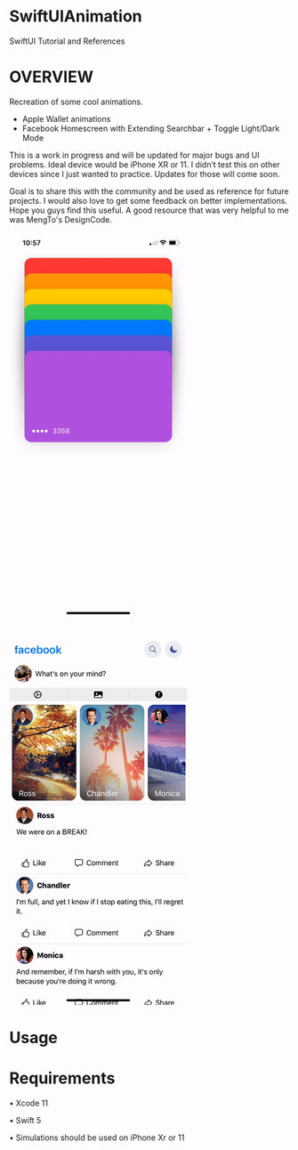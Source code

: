 # SwiftUIAnimation
SwiftUI Tutorial and References

# OVERVIEW
Recreation of some cool animations. 
* Apple Wallet animations
* Facebook Homescreen with Extending Searchbar + Toggle Light/Dark Mode

This is a work in progress and will be updated for major bugs and UI problems. Ideal device would be iPhone XR or 11. I didn’t test this on other devices since I just wanted to practice. Updates for those will come soon. 

Goal is to share this with the community and be used as reference for future projects. I would also love to get some feedback on better implementations. Hope you guys find this useful. A good resource that was very helpful to me was MengTo's DesignCode. 


![](AppleWalletAnimation.gif)
![](FacebookHome.gif)


# Usage


# Requirements
• Xcode 11

• Swift 5

• Simulations should be used on iPhone Xr or 11 
